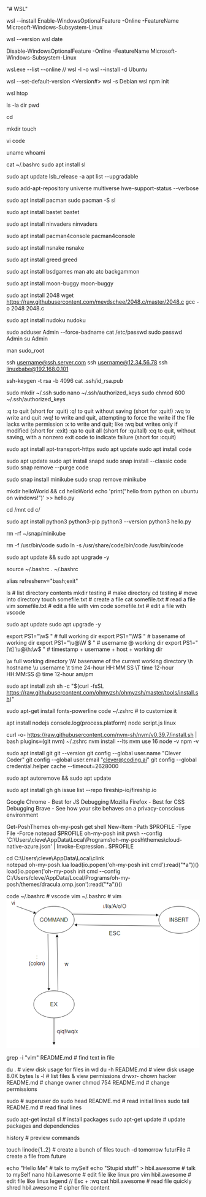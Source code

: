 "# WSL" 

wsl --install
Enable-WindowsOptionalFeature -Online -FeatureName Microsoft-Windows-Subsystem-Linux

wsl --version
wsl date

Disable-WindowsOptionalFeature -Online -FeatureName Microsoft-Windows-Subsystem-Linux

wsl.exe --list --online  // wsl -l -o
wsl --install -d Ubuntu

wsl --set-default-version <Version#>
wsl -s Debian
wsl npm init

wsl
htop 

ls -la
dir
pwd

cd

mkdir
touch

vi 
code

uname
whoami

cat ~/.bashrc
sudo apt install sl


sudo apt update
lsb_release -a
apt list --upgradable


sudo add-apt-repository universe multiverse
hwe-support-status --verbose

sudo apt install pacman
sudo pacman -S sl

sudo apt install bastet
bastet

sudo apt install ninvaders
ninvaders

sudo apt install pacman4console
pacman4console

sudo apt install nsnake
nsnake

sudo apt install greed
greed

sudo apt install bsdgames
man atc
atc
backgammon

sudo apt install moon-buggy
moon-buggy

sudo apt install 2048
wget https://raw.githubusercontent.com/mevdschee/2048.c/master/2048.c
gcc -o 2048 2048.c

sudo apt install nudoku
nudoku


sudo adduser Admin --force-badname
cat /etc/passwd
sudo passwd Admin
su Admin

man sudo_root

ssh username@ssh.server.com
ssh username@12.34.56.78
ssh linuxbabe@192.168.0.101


ssh-keygen -t rsa -b 4096
cat .ssh/id_rsa.pub

sudo mkdir ~/.ssh
sudo nano ~/.ssh/authorized_keys
sudo chmod 600 ~/.ssh/authorized_keys


:q to quit (short for :quit)
:q! to quit without saving (short for :quit!)
:wq to write and quit
:wq! to write and quit, attempting to force the write if the file lacks write permission
:x to write and quit; like :wq but writes only if modified (short for :exit)
:qa to quit all (short for :quitall)
:cq to quit, without saving, with a nonzero exit code to indicate failure (short for :cquit)

sudo apt install apt-transport-https
sudo apt update
sudo apt install code


sudo apt update
sudo apt install snapd
sudo snap install --classic code
sudo snap remove --purge code

sudo snap install minikube
sudo snap remove minikube

mkdir helloWorld && cd helloWorld
echo 'print("hello from python on ubuntu on windows!")' >> hello.py

cd /mnt
cd c/

sudo apt install python3 python3-pip
python3 --version
python3 hello.py

rm -rf ~/snap/minikube

rm -f /usr/bin/code 
sudo ln -s /usr/share/code/bin/code /usr/bin/code

sudo apt update && sudo apt upgrade -y

source ~/.bashrc
. ~/.bashrc

alias refreshenv="bash;exit"


ls # list directory contents
mkdir testing # make directory
cd testing # move into directory
touch somefile.txt # create a file
cat somefile.txt # read a file
vim somefile.txt # edit a file with vim
code somefile.txt # edit a file with vscode


sudo apt update
sudo apt upgrade -y


export PS1="\w$ " # full working dir
export PS1="\W$ " # basename of working dir
export PS1="\u@\W $ " # username @ working dir
export PS1="[\t] \u@\h:\w\$ " # timestamp + username + host + working dir

\w full working directory
\W basename of the current working directory
\h hostname
\u username
\t time 24-hour HH:MM:SS
\T time 12-hour HH:MM:SS
\@ time 12-hour am/pm


sudo apt install zsh
sh -c "$(curl -fsSL https://raw.githubusercontent.com/ohmyzsh/ohmyzsh/master/tools/install.sh)"

sudo apt-get install fonts-powerline
code ~/.zshrc # to customize it

apt install nodejs
console.log(process.platform)
node script.js
linux

curl -o- https://raw.githubusercontent.com/nvm-sh/nvm/v0.39.7/install.sh | bash
plugins=(git nvm) ~/.zshrc 
nvm install --lts
nvm use 16
node -v
npm -v

sudo apt install git
git --version
git config --global user.name "Clever Coder"
git config --global user.email "clever@coding.ai"
git config --global credential.helper cache --timeout=2628000

sudo apt autoremove && sudo apt update

sudo apt install gh
gh issue list --repo fireship-io/fireship.io


Google Chrome - Best for JS Debugging
Mozilla Firefox - Best for CSS Debugging
Brave - See how your site behaves on a privacy-conscious environment

Get-PoshThemes
oh-my-posh get shell
New-Item -Path $PROFILE -Type File -Force
notepad $PROFILE
oh-my-posh init pwsh --config 'C:\Users\cleve\AppData\Local\Programs\oh-my-posh\themes\cloud-native-azure.json' | Invoke-Expression
. $PROFILE

cd C:\Users\cleve\AppData\Local\clink\
notepad oh-my-posh.lua
load(io.popen('oh-my-posh init cmd'):read("*a"))()
load(io.popen('oh-my-posh init cmd --config C:/Users/cleve/AppData/Local/Programs/oh-my-posh/themes/dracula.omp.json'):read("*a"))()

code ~/.bashrc # vscode 
vim ~/.bashrc # vim
![vim](vim.png)

grep -i "vim" README.md   # find text in file

du . # view disk usage for files in wd
du -h README.md  # view disk usage 8.0K bytes
ls -l  # list files & view permissions drwxr-
chown hacker README.md   # change owner
chmod 754 README.md   # change permissions

sudo   # superuser do
sudo head README.md    # read initial lines
sudo tail README.md   # read final lines

sudo apt-get install sl   # install packages
sudo apt-get update  # update packages and dependencies

history  # preview commands

touch linode{1..2}  # create a bunch of files
touch -d tomorrow futurFile  # create a file from future

echo "Hello Me"  # talk to mySelf
echo "Stupid stuff" > hbil.awesome  # talk to mySelf
nano hbil.awesome  # edit file like linux pro 
vim  hbil.awesome  # edit file like linux legend  // Esc + :wq
cat  hbil.awesome  # read file quickly
shred hbil.awesome   # cipher file content
